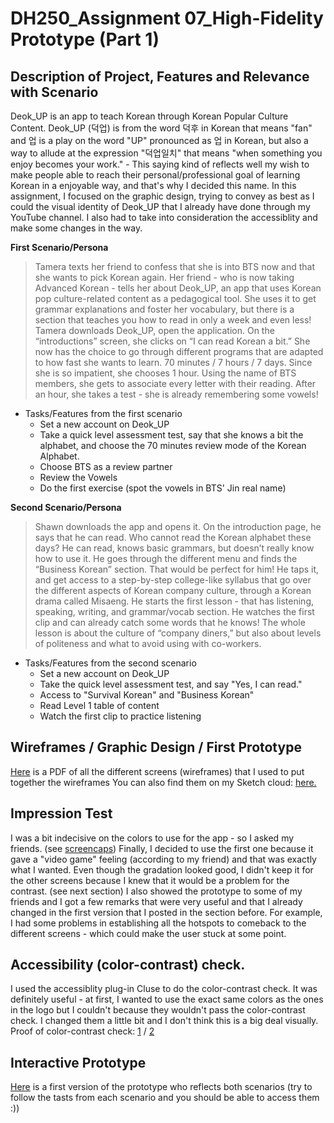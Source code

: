 # DH250_Assignment 07_High-Fidelity Prototype (Part 1)
## Description of Project, Features and Relevance with Scenario
Deok_UP is an app to teach Korean through Korean Popular Culture Content. Deok_UP (덕업) is from the word 덕후 in Korean that means "fan" and 업 is a play on the word "UP" pronounced as 업 in Korean, but also a way to allude at the expression "덕업일치" that means "when something you enjoy becomes your work." - This saying kind of reflects well my wish to make people able to reach their personal/professional goal of learning Korean in a enjoyable way, and that's why I decided this name. In this assignment, I focused on the graphic design, trying to convey as best as I could the visual identity of Deok_UP that I already have done through my YouTube channel. I also had to take into consideration the accessiblity and make some changes in the way.

**First Scenario/Persona**
> Tamera texts her friend to confess that she is into BTS now and that she wants to pick Korean again. Her friend - who is now taking Advanced Korean - tells her about Deok_UP, an app that uses Korean pop culture-related content as a pedagogical tool. She uses it to get grammar explanations and foster her vocabulary, but there is a section that teaches you how to read in only a week and even less! Tamera downloads Deok_UP, open the application. On the “introductions” screen, she clicks on “I can read Korean a bit.” She now has the choice to go through different programs that are adapted to how fast she wants to learn. 70 minutes / 7 hours / 7 days. Since she is so impatient, she chooses 1 hour. Using the name of BTS members, she gets to associate every letter with their reading. After an hour, she takes a test - she is already remembering some vowels!
* Tasks/Features from the first scenario
  - Set a new account on Deok_UP
  - Take a quick level assessment test, say that she knows a bit the alphabet, and choose the 70 minutes review mode of the Korean Alphabet.
  - Choose BTS as a review partner
  - Review the Vowels
  - Do the first exercise (spot the vowels in BTS' Jin real name)
  

**Second Scenario/Persona**
> Shawn downloads the app and opens it. On the introduction page, he says that he can read. Who cannot read the Korean alphabet these days? He can read, knows basic grammars, but doesn’t really know how to use it. He goes through the different menu and finds the “Business Korean” section. That would be perfect for him! He taps it, and get access to a step-by-step college-like syllabus that go over the different aspects of Korean company culture, through a Korean drama called Misaeng. He starts the first lesson - that has listening, speaking, writing, and grammar/vocab section. He watches the first clip and can already catch some words that he knows! The whole lesson is about the culture of “company diners,” but also about levels of politeness and what to avoid using with co-workers. 
* Tasks/Features from the second scenario
  - Set a new account on Deok_UP
  - Take the quick level assessment test, and say "Yes, I can read."
  - Access to "Survival Korean" and "Business Korean"
  - Read Level 1 table of content
  - Watch the first clip to practice listening

## Wireframes / Graphic Design / First Prototype
<a href="https://drive.google.com/file/d/12CleKV-0wORXBCd4xLkhv4Z8Q_D7quks/view?usp=sharing" target="_blank">Here</a> is a PDF of all the different screens (wireframes) that I used to put together the wireframes
You can also find them on my Sketch cloud: <a href="https://www.sketch.com/s/c16a4788-9f6d-4825-bc30-e6dfe46c02d9" target="_blank">here.</a>

## Impression Test
I was a bit indecisive on the colors to use for the app - so I asked my friends. (see <a href="https://drive.google.com/file/d/14R1SeQ06FlQoPNclrxN_aKawqDvkkncr/view?usp=sharing" target="_blank">screencaps</a>)
Finally, I decided to use the first one because it gave a "video game" feeling (according to my friend) and that was exactly what I wanted. Even though the gradation looked good, I didn't keep it for the other screens because I knew that it would be a problem for the contrast. (see next section)
I also showed the prototype to some of my friends and I got a few remarks that were very useful and that I already changed in the first version that I posted in the section before. For example, I had some problems in establishing all the hotspots to comeback to the different screens - which could make the user stuck at some point.

## Accessibility (color-contrast) check.
I used the accessiblity plug-in Cluse to do the color-contrast check. It was definitely useful - at first, I wanted to use the exact same colors as the ones in the logo but I couldn't because they wouldn't pass the color-contrast check. I changed them a little bit and I don't think this is a big deal visually.
Proof of color-contrast check: <a href="https://drive.google.com/file/d/1tXzjuQVIuz3GORlBX5VhD4LhfForhUuK/view?usp=sharing" target="_blank">1</a> / <a href="https://drive.google.com/file/d/1wWtFKeuwr-EnSseffIHII3Zp8oPcu490/view?usp=sharing" target="_blank">2</a> 

## Interactive Prototype
<a href="https://www.sketch.com/s/c16a4788-9f6d-4825-bc30-e6dfe46c02d9/a/5abLrx/play" target="_blank">Here</a> is a first version of the prototype who reflects both scenarios (try to follow the tasts from each scenario and you should be able to access them :))
